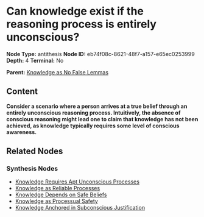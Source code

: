 # Can knowledge exist if the reasoning process is entirely unconscious?

**Node Type:** antithesis
**Node ID:** eb74f08c-8621-48f7-a157-e65ec0253999
**Depth:** 4
**Terminal:** No

**Parent:** [Knowledge as No False Lemmas](knowledge-as-no-false-lemmas-synthesis-71db14d0-9281-471b-bc3f-ec5eafba3fb1.md)

## Content

**Consider a scenario where a person arrives at a true belief through an entirely unconscious reasoning process. Intuitively, the absence of conscious reasoning might lead one to claim that knowledge has not been achieved, as knowledge typically requires some level of conscious awareness.**

## Related Nodes

### Synthesis Nodes

- [Knowledge Requires Apt Unconscious Processes](knowledge-requires-apt-unconscious-processes-synthesis-d8de33f3-4cdd-4850-8d53-a7e4487619b4.md)
- [Knowledge as Reliable Processes](knowledge-as-reliable-processes-synthesis-9c7a65dd-b29a-465b-9d10-ea10a56cf9f7.md)
- [Knowledge Depends on Safe Beliefs](knowledge-depends-on-safe-beliefs-synthesis-44852a51-6138-41e0-9e78-8b784b35be06.md)
- [Knowledge as Processual Safety](knowledge-as-processual-safety-synthesis-649abee0-4c7c-4fad-9424-b1e3f9489e5a.md)
- [Knowledge Anchored in Subconscious Justification](knowledge-anchored-in-subconscious-justification-synthesis-32a48eb1-4abb-4415-8131-9374ffe37f6d.md)
